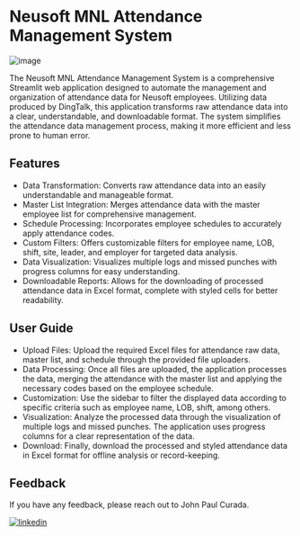 
# Neusoft MNL Attendance Management System

![image](https://github.com/user-attachments/assets/bb06533a-5e7f-4151-8c34-774f98943060)


The Neusoft MNL Attendance Management System is a comprehensive Streamlit web application designed to automate the management and organization of attendance data for Neusoft employees. Utilizing data produced by DingTalk, this application transforms raw attendance data into a clear, understandable, and downloadable format. The system simplifies the attendance data management process, making it more efficient and less prone to human error.

## Features

- Data Transformation: Converts raw attendance data into an easily understandable and manageable format.
- Master List Integration: Merges attendance data with the master employee list for comprehensive management.
- Schedule Processing: Incorporates employee schedules to accurately apply attendance codes.
- Custom Filters: Offers customizable filters for employee name, LOB, shift, site, leader, and employer for targeted data analysis.
- Data Visualization: Visualizes multiple logs and missed punches with progress columns for easy understanding.
- Downloadable Reports: Allows for the downloading of processed attendance data in Excel format, complete with styled cells for better readability.

## User Guide
- Upload Files: Upload the required Excel files for attendance raw data, master list, and schedule through the provided file uploaders.
- Data Processing: Once all files are uploaded, the application processes the data, merging the attendance with the master list and applying the necessary codes based on the employee schedule.
- Customization: Use the sidebar to filter the displayed data according to specific criteria such as employee name, LOB, shift, among others.
- Visualization: Analyze the processed data through the visualization of multiple logs and missed punches. The application uses progress columns for a clear representation of the data.
- Download: Finally, download the processed and styled attendance data in Excel format for offline analysis or record-keeping.

## Feedback
If you have any feedback, please reach out to John Paul Curada.

[![linkedin](https://img.shields.io/badge/linkedin-0A66C2?style=for-the-badge&logo=linkedin&logoColor=white)](https://www.linkedin.com/in/jpcurada/)

